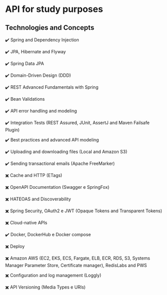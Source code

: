 # API for study purposes

## Technologies and Concepts

✔️ Spring and Dependency Injection

✔️ JPA, Hibernate and Flyway

✔️ Spring Data JPA

✔️ Domain-Driven Design (DDD)

✔️ REST Advanced Fundamentals with Spring

✔️ Bean Validations

✔️ API error handling and modeling

✔️ Integration Tests (REST Assured, JUnit, AssertJ and Maven Failsafe Plugin)

✔️ Best practices and advanced API modeling

✔️ Uploading and downloading files (Local and Amazon S3)

✔️ Sending transactional emails (Apache FreeMarker)

✖️️ Cache and HTTP (ETags)

✖️ OpenAPI Documentation (Swagger e SpringFox)

✖️ HATEOAS and Discoverability

✖️️️ Spring Security, OAuth2 e JWT (Opaque Tokens and Transparent Tokens)

✖️️ Cloud-native APIs

✔️ Docker, DockerHub e Docker compose

✖️️️ Deploy

✖️️ Amazon AWS (EC2, EKS, ECS, Fargate, ELB, ECR, RDS, S3, Systems Manager Parameter Store, Certificate manager), RedisLabs and PWS

✖️️ Configuration and log management (Loggly)

✖️️ API Versioning (Media Types e URIs)